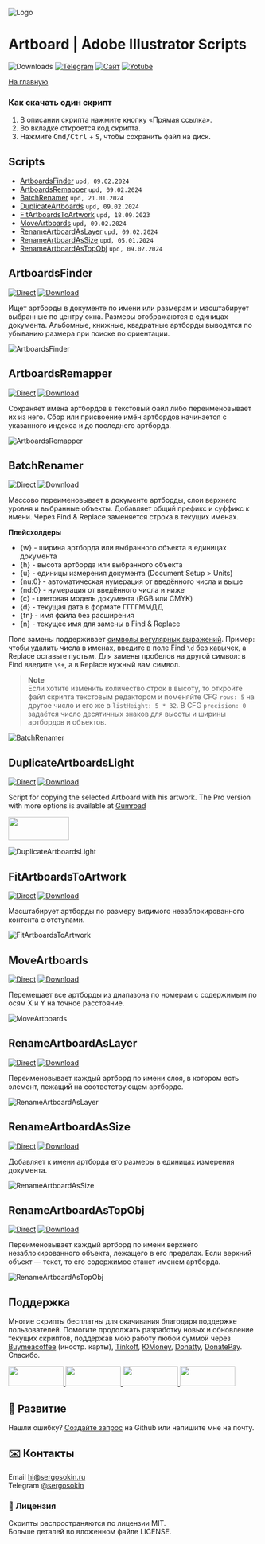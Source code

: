 ![Logo](https://i.ibb.co/mF018gV/emblem.png)

# Artboard | Adobe Illustrator Scripts

![Downloads](https://img.shields.io/badge/Скачивания-26k-27CF7D.svg) [![Telegram](https://img.shields.io/badge/Telegram--канал-%40aiscripts-0088CC.svg)](https://t.me/aiscripts) [![Сайт](https://img.shields.io/badge/Сайт-ais.sergosoikn.ru-FF7548.svg)](https://ais.sergosokin.ru) [![Yotube](https://img.shields.io/badge/Youtube-%40SergOsokinArt-FF0000.svg)](https://www.youtube.com/c/SergOsokinArt/videos)

[На главную](../README.ru.md)

### Как скачать один скрипт
1. В описании скрипта нажмите кнопку «Прямая ссылка».
2. Во вкладке откроется код скрипта.
3. Нажмите <kbd>Cmd/Ctrl</kbd> + <kbd>S</kbd>, чтобы сохранить файл на диск.

## Scripts
* [ArtboardsFinder](https://github.com/creold/illustrator-scripts/blob/master/md/Artboard.ru.md#artboardsfinder) `upd, 09.02.2024`
* [ArtboardsRemapper](https://github.com/creold/illustrator-scripts/blob/master/md/Artboard.ru.md#artboardsremapper) `upd, 09.02.2024`
* [BatchRenamer](https://github.com/creold/illustrator-scripts/blob/master/md/Artboard.ru.md#batchrenamer) `upd, 21.01.2024`
* [DuplicateArtboards](https://github.com/creold/illustrator-scripts/blob/master/md/Artboard.ru.md#duplicateartboardslight) `upd, 09.02.2024`
* [FitArtboardsToArtwork](https://github.com/creold/illustrator-scripts/blob/master/md/Artboard.ru.md#fitartboardstoartwork) `upd, 18.09.2023`
* [MoveArtboards](https://github.com/creold/illustrator-scripts/blob/master/md/Artboard.ru.md#moveartboards) `upd, 09.02.2024`
* [RenameArtboardAsLayer](https://github.com/creold/illustrator-scripts/blob/master/md/Artboard.ru.md#renameartboardaslayer) `upd, 09.02.2024`
* [RenameArtboardAsSize](https://github.com/creold/illustrator-scripts/blob/master/md/Artboard.ru.md#renameartboardassize) `upd, 05.01.2024`
* [RenameArtboardAsTopObj](https://github.com/creold/illustrator-scripts/blob/master/md/Artboard.ru.md#renameartboardastopobj) `upd, 09.02.2024`

## ArtboardsFinder
[![Direct](https://img.shields.io/badge/Прямая%20ссылка-ArtboardsFinder.jsx-FF6900.svg)](https://rebrand.ly/abfinder) [![Download](https://img.shields.io/badge/Скачать%20все-Zip--архив-0088CC.svg)](https://bit.ly/2M0j95N)

Ищет артборды в документе по имени или размерам и масштабирует выбранные по центру окна. Размеры отображаются в единицах документа. Альбомные, книжные, квадратные артборды выводятся по убыванию размера при поиске по ориентации.

![ArtboardsFinder](https://i.ibb.co/VJXKjWQ/artboards-finder.gif)

## ArtboardsRemapper
[![Direct](https://img.shields.io/badge/Прямая%20ссылка-ArtboardsRemapper.jsx-FF6900.svg)](https://rebrand.ly/abremap) [![Download](https://img.shields.io/badge/Скачать%20все-Zip--архив-0088CC.svg)](https://bit.ly/2M0j95N)

Сохраняет имена артбордов в текстовый файл либо переименовывает их из него. Сбор или присвоение имён артбордов начинается с указанного индекса и до последнего артборда.

![ArtboardsRemapper](https://i.ibb.co/XVgb9Lj/Artboards-Remapper.gif)

## BatchRenamer
[![Direct](https://img.shields.io/badge/Прямая%20ссылка-BatchRenamer.jsx-FF6900.svg)](https://rebrand.ly/batchren) [![Download](https://img.shields.io/badge/Скачать%20все-Zip--архив-0088CC.svg)](https://bit.ly/2M0j95N)

Массово переименовывает в документе артборды, слои верхнего уровня и выбранные объекты. Добавляет общий префикс и суффикс к имени. Через Find & Replace заменяется строка в текущих именах.

**Плейсхолдеры** 

* {w} - ширина артборда или выбранного объекта в единицах документа
* {h} - высота артборда или выбранного объекта
* {u} - единицы измерения документа (Document Setup > Units) 
* {nu:0} - автоматическая нумерация от введённого числа и выше
* {nd:0} - нумерация от введённого числа и ниже
* {c} - цветовая модель документа (RGB или CMYK)
* {d} - текущая дата в формате ГГГГММДД
* {fn} - имя файла без расширения
* {n} - текущее имя для замены в Find & Replace

Поле замены поддерживает [символы регулярных выражений](https://proglib.io/p/shpargalka-po-regulyarnym-vyrazheniyam-v-javascript-2022-07-17). Пример: чтобы удалить числа в именах, введите в поле Find `\d` без кавычек, а Replace оставьте пустым. Для замены пробелов на другой символ: в Find введите `\s+`, а в Replace нужный вам символ.

> **Note**   
> Если хотите изменить количество строк в высоту, то откройте файл скрипта текстовым редактором и поменяйте CFG `rows: 5` на другое число и его же в `listHeight: 5 * 32`. В CFG `precision: 0` задаётся число десятичных знаков для высоты и ширины артбордов и объектов.

![BatchRenamer](https://i.ibb.co/p2VXbY9/Batch-Renamer.gif)

## DuplicateArtboardsLight
[![Direct](https://img.shields.io/badge/Прямая%20ссылка-DuplicateArtboardsLight.jsx-FF6900.svg)](https://rebrand.ly/dupabs) [![Download](https://img.shields.io/badge/Скачать%20все-Zip--архив-0088CC.svg)](https://bit.ly/2M0j95N)

Script for copying the selected Artboard with his artwork. The Pro version with more options is available at [Gumroad](https://gumroad.com/sergosokin)   

<a href="https://youtu.be/qDH1YRaYMYk">
  <img width="122" height="47" src="https://i.ibb.co/02CqYYR/youtube-badge-ru.png">
</a>

![DuplicateArtboardsLight](https://i.ibb.co/rF92HpV/demo-Duplicate-Artboards-Light.gif)

## FitArtboardsToArtwork
[![Direct](https://img.shields.io/badge/Прямая%20ссылка-FitArtboardsToArtwork.jsx-FF6900.svg)](https://rebrand.ly/fitabstoart) [![Download](https://img.shields.io/badge/Скачать%20все-Zip--архив-0088CC.svg)](https://bit.ly/2M0j95N)

Масштабирует артборды по размеру видимого незаблокированного контента с отступами.

![FitArtboardsToArtwork](https://i.ibb.co/SJJh5Hc/Fit-Artboards-To-Artwork.gif)

## MoveArtboards
[![Direct](https://img.shields.io/badge/Прямая%20ссылка-MoveArtboards.jsx-FF6900.svg)](https://rebrand.ly/moveabs) [![Download](https://img.shields.io/badge/Скачать%20все-Zip--архив-0088CC.svg)](https://bit.ly/2M0j95N)

Перемещает все артборды из диапазона по номерам с содержимым по осям X и Y на точное расстояние.

![MoveArtboards](https://i.ibb.co/wrHTpTG/Move-Artboards.gif)

## RenameArtboardAsLayer
[![Direct](https://img.shields.io/badge/Прямая%20ссылка-RenameArtboardAsLayer.jsx-FF6900.svg)](https://rebrand.ly/renabsaslyr) [![Download](https://img.shields.io/badge/Скачать%20все-Zip--архив-0088CC.svg)](https://bit.ly/2M0j95N)

Переименовывает каждый артборд по имени слоя, в котором есть элемент, лежащий на соответствующем артборде.

![RenameArtboardAsLayer](https://i.ibb.co/nQ92khj/Rename-Artboard-As-Layer.gif) 

## RenameArtboardAsSize
[![Direct](https://img.shields.io/badge/Прямая%20ссылка-RenameArtboardAsSize.jsx-FF6900.svg)](https://rebrand.ly/renabsassize) [![Download](https://img.shields.io/badge/Скачать%20все-Zip--архив-0088CC.svg)](https://bit.ly/2M0j95N)

Добавляет к имени артборда его размеры в единицах измерения документа.

![RenameArtboardAsSize](https://i.ibb.co/GR488JH/Rename-Artboard-As-Size.gif)

## RenameArtboardAsTopObj
[![Direct](https://img.shields.io/badge/Прямая%20ссылка-RenameArtboardAsTopObj.jsx-FF6900.svg)](https://rebrand.ly/renabsasobj) [![Download](https://img.shields.io/badge/Скачать%20все-Zip--архив-0088CC.svg)](https://bit.ly/2M0j95N)

Переименовывает каждый артборд по имени верхнего незаблокированного объекта, лежащего в его пределах. Если верхний объект — текст, то его содержимое станет именем артборда. 

![RenameArtboardAsTopObj](https://i.ibb.co/WPmf14B/Rename-Artboard-As-Top-Obj.gif)

## Поддержка
Многие скрипты бесплатны для скачивания благодаря поддержке пользователей. Помогите продолжать разработку новых и обновление текущих скриптов, поддержав мою работу любой суммой через [Buymeacoffee] (иностр. карты), [Tinkoff], [ЮMoney], [Donatty], [DonatePay]. Спасибо.   

[Buymeacoffee]: https://www.buymeacoffee.com/osokin
[Tinkoff]: https://www.tinkoff.ru/rm/osokin.sergey127/SN67U9405/
[ЮMoney]: https://yoomoney.ru/to/410011149615582
[Donatty]: https://donatty.com/sergosokin
[DonatePay]: https://new.donatepay.ru/@osokin

<a href="https://www.buymeacoffee.com/osokin">
  <img width="111" height="40" src="https://i.ibb.co/0ssTJQ1/bmc-badge.png">
</a>

<a href="https://yoomoney.ru/to/410011149615582">
  <img width="111" height="40" src="https://i.ibb.co/wwrYWJ5/yoomoney-badge.png">
</a>

<a href="https://donatty.com/sergosokin">
  <img width="111" height="40" src="https://i.ibb.co/s61FGCn/donatty-badge.png">
</a>

<a href="https://new.donatepay.ru/@osokin">
  <img width="111" height="40" src="https://i.ibb.co/0KJ94ND/donatepay-badge.png">
</a>

## 🤝 Развитие

Нашли ошибку? [Создайте запрос](https://github.com/creold/illustrator-scripts/issues) на Github или напишите мне на почту.

## ✉️ Контакты
Email <hi@sergosokin.ru>  
Telegram [@sergosokin](https://t.me/sergosokin)

### 📝 Лицензия

Скрипты распространяются по лицензии MIT.   
Больше деталей во вложенном файле LICENSE.